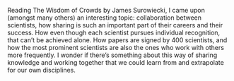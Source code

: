 

Reading The Wisdom of Crowds by James Surowiecki, I came upon (amongst many others) an interesting topic:
collaboration between scientists, how sharing is such an important part of their careers and their success.
How even though each scientist pursues individual recognition, that can’t be achieved alone. How papers
are signed by 400 scientists, and how the most prominent scientists are also the ones who work with others
more frequently. I wonder if there’s something about this way of sharing knowledge and working together
that we could learn from and extrapolate for our own disciplines.